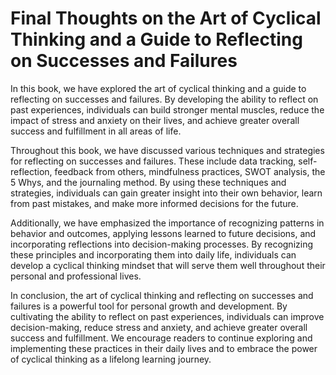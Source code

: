 Final Thoughts on the Art of Cyclical Thinking and a Guide to Reflecting on Successes and Failures
==========================================================================================================================

In this book, we have explored the art of cyclical thinking and a guide to reflecting on successes and failures. By developing the ability to reflect on past experiences, individuals can build stronger mental muscles, reduce the impact of stress and anxiety on their lives, and achieve greater overall success and fulfillment in all areas of life.

Throughout this book, we have discussed various techniques and strategies for reflecting on successes and failures. These include data tracking, self-reflection, feedback from others, mindfulness practices, SWOT analysis, the 5 Whys, and the journaling method. By using these techniques and strategies, individuals can gain greater insight into their own behavior, learn from past mistakes, and make more informed decisions for the future.

Additionally, we have emphasized the importance of recognizing patterns in behavior and outcomes, applying lessons learned to future decisions, and incorporating reflections into decision-making processes. By recognizing these principles and incorporating them into daily life, individuals can develop a cyclical thinking mindset that will serve them well throughout their personal and professional lives.

In conclusion, the art of cyclical thinking and reflecting on successes and failures is a powerful tool for personal growth and development. By cultivating the ability to reflect on past experiences, individuals can improve decision-making, reduce stress and anxiety, and achieve greater overall success and fulfillment. We encourage readers to continue exploring and implementing these practices in their daily lives and to embrace the power of cyclical thinking as a lifelong learning journey.
